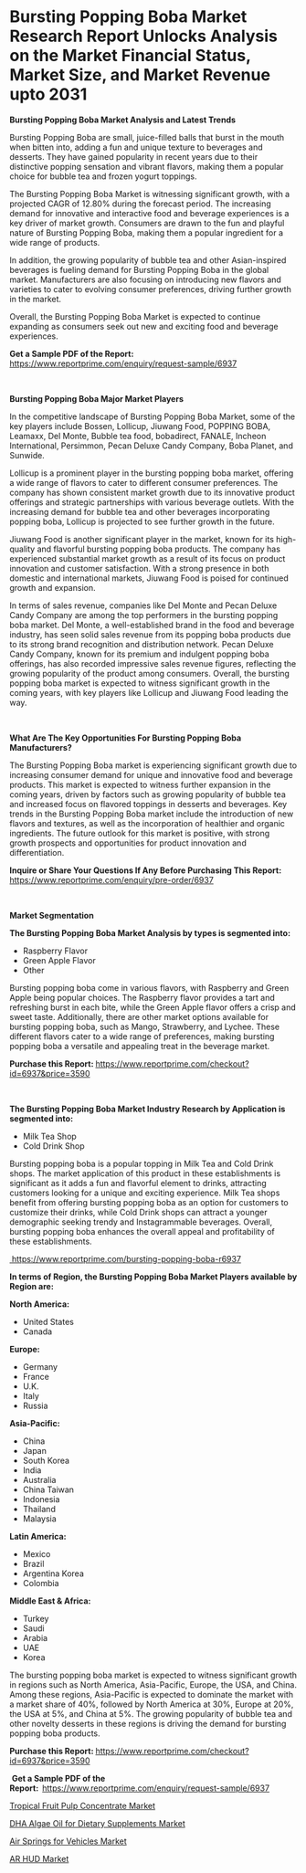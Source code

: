 <p><h1>Bursting Popping Boba Market Research Report Unlocks Analysis on the Market Financial Status, Market Size, and Market Revenue upto 2031</h1></p><p><strong>Bursting Popping Boba Market Analysis and Latest Trends</strong></p>
<p><p>Bursting Popping Boba are small, juice-filled balls that burst in the mouth when bitten into, adding a fun and unique texture to beverages and desserts. They have gained popularity in recent years due to their distinctive popping sensation and vibrant flavors, making them a popular choice for bubble tea and frozen yogurt toppings.</p><p>The Bursting Popping Boba Market is witnessing significant growth, with a projected CAGR of 12.80% during the forecast period. The increasing demand for innovative and interactive food and beverage experiences is a key driver of market growth. Consumers are drawn to the fun and playful nature of Bursting Popping Boba, making them a popular ingredient for a wide range of products.</p><p>In addition, the growing popularity of bubble tea and other Asian-inspired beverages is fueling demand for Bursting Popping Boba in the global market. Manufacturers are also focusing on introducing new flavors and varieties to cater to evolving consumer preferences, driving further growth in the market.</p><p>Overall, the Bursting Popping Boba Market is expected to continue expanding as consumers seek out new and exciting food and beverage experiences.</p></p>
<p><strong>Get a Sample PDF of the Report:&nbsp;</strong> <a href="https://www.reportprime.com/enquiry/request-sample/6937">https://www.reportprime.com/enquiry/request-sample/6937</a></p>
<p>&nbsp;</p>
<p><strong>Bursting Popping Boba Major Market Players</strong></p>
<p><p>In the competitive landscape of Bursting Popping Boba Market, some of the key players include Bossen, Lollicup, Jiuwang Food, POPPING BOBA, Leamaxx, Del Monte, Bubble tea food, bobadirect, FANALE, Incheon International, Persimmon, Pecan Deluxe Candy Company, Boba Planet, and Sunwide.</p><p>Lollicup is a prominent player in the bursting popping boba market, offering a wide range of flavors to cater to different consumer preferences. The company has shown consistent market growth due to its innovative product offerings and strategic partnerships with various beverage outlets. With the increasing demand for bubble tea and other beverages incorporating popping boba, Lollicup is projected to see further growth in the future.</p><p>Jiuwang Food is another significant player in the market, known for its high-quality and flavorful bursting popping boba products. The company has experienced substantial market growth as a result of its focus on product innovation and customer satisfaction. With a strong presence in both domestic and international markets, Jiuwang Food is poised for continued growth and expansion.</p><p>In terms of sales revenue, companies like Del Monte and Pecan Deluxe Candy Company are among the top performers in the bursting popping boba market. Del Monte, a well-established brand in the food and beverage industry, has seen solid sales revenue from its popping boba products due to its strong brand recognition and distribution network. Pecan Deluxe Candy Company, known for its premium and indulgent popping boba offerings, has also recorded impressive sales revenue figures, reflecting the growing popularity of the product among consumers. Overall, the bursting popping boba market is expected to witness significant growth in the coming years, with key players like Lollicup and Jiuwang Food leading the way.</p></p>
<p>&nbsp;</p>
<p><strong>What Are The Key Opportunities For Bursting Popping Boba Manufacturers?</strong></p>
<p><p>The Bursting Popping Boba market is experiencing significant growth due to increasing consumer demand for unique and innovative food and beverage products. This market is expected to witness further expansion in the coming years, driven by factors such as growing popularity of bubble tea and increased focus on flavored toppings in desserts and beverages. Key trends in the Bursting Popping Boba market include the introduction of new flavors and textures, as well as the incorporation of healthier and organic ingredients. The future outlook for this market is positive, with strong growth prospects and opportunities for product innovation and differentiation.</p></p>
<p><strong>Inquire or Share Your Questions If Any Before Purchasing This Report:</strong> <a href="https://www.reportprime.com/enquiry/pre-order/6937">https://www.reportprime.com/enquiry/pre-order/6937</a></p>
<p>&nbsp;</p>
<p><strong>Market Segmentation</strong></p>
<p><strong>The Bursting Popping Boba Market Analysis by types is segmented into:</strong></p>
<p><ul><li>Raspberry Flavor</li><li>Green Apple Flavor</li><li>Other</li></ul></p>
<p><p>Bursting popping boba come in various flavors, with Raspberry and Green Apple being popular choices. The Raspberry flavor provides a tart and refreshing burst in each bite, while the Green Apple flavor offers a crisp and sweet taste. Additionally, there are other market options available for bursting popping boba, such as Mango, Strawberry, and Lychee. These different flavors cater to a wide range of preferences, making bursting popping boba a versatile and appealing treat in the beverage market.</p></p>
<p><strong>Purchase this Report:&nbsp;</strong><a href="https://www.reportprime.com/checkout?id=6937&price=3590">https://www.reportprime.com/checkout?id=6937&price=3590</a></p>
<p>&nbsp;</p>
<p><strong>The Bursting Popping Boba Market Industry Research by Application is segmented into:</strong></p>
<p><ul><li>Milk Tea Shop</li><li>Cold Drink Shop</li></ul></p>
<p><p>Bursting popping boba is a popular topping in Milk Tea and Cold Drink shops. The market application of this product in these establishments is significant as it adds a fun and flavorful element to drinks, attracting customers looking for a unique and exciting experience. Milk Tea shops benefit from offering bursting popping boba as an option for customers to customize their drinks, while Cold Drink shops can attract a younger demographic seeking trendy and Instagrammable beverages. Overall, bursting popping boba enhances the overall appeal and profitability of these establishments.</p></p>
<p><a href="https://www.reportprime.com/bursting-popping-boba-r6937">&nbsp;https://www.reportprime.com/bursting-popping-boba-r6937</a></p>
<p><strong>In terms of Region, the Bursting Popping Boba Market Players available by Region are:</strong></p>
<p>
    <p> <strong> North America: </strong>
        <ul>
            <li>United States</li>
            <li>Canada</li>
        </ul>
        </p> 
    <p> <strong> Europe: </strong>
        <ul>
            <li>Germany</li>
            <li>France</li>
            <li>U.K.</li>
            <li>Italy</li>
            <li>Russia</li>
        </ul>
        </p> 
    <p> <strong> Asia-Pacific: </strong>
        <ul>
            <li>China</li>
            <li>Japan</li>
            <li>South Korea</li>
            <li>India</li>
            <li>Australia</li>
            <li>China Taiwan</li>
            <li>Indonesia</li>
            <li>Thailand</li>
            <li>Malaysia</li>
        </ul>
        </p> 
    <p> <strong> Latin America: </strong>
        <ul>
            <li>Mexico</li>
            <li>Brazil</li>
            <li>Argentina Korea</li>
            <li>Colombia</li>
        </ul>
        </p> 
    <p> <strong> Middle East & Africa: </strong>
        <ul>
            <li>Turkey</li>
            <li>Saudi</li>
            <li>Arabia</li>
            <li>UAE</li>
            <li>Korea</li>
        </ul>
    </p>
    </p>
<p><p>The bursting popping boba market is expected to witness significant growth in regions such as North America, Asia-Pacific, Europe, the USA, and China. Among these regions, Asia-Pacific is expected to dominate the market with a market share of 40%, followed by North America at 30%, Europe at 20%, the USA at 5%, and China at 5%. The growing popularity of bubble tea and other novelty desserts in these regions is driving the demand for bursting popping boba products.</p></p>
<p><strong>Purchase this Report: </strong><a href="https://www.reportprime.com/checkout?id=6937&price=3590">https://www.reportprime.com/checkout?id=6937&price=3590</a></p>
<p>&nbsp;<strong>Get a Sample PDF of the Report:&nbsp;&nbsp;</strong><a href="https://www.reportprime.com/enquiry/request-sample/6937">https://www.reportprime.com/enquiry/request-sample/6937</a></p>
<p><strong></strong></p>
<p><p><a href="https://github.com/khadijahesham19/Market-Research-Report-List-1/blob/main/tropical-fruit-pulp-concentrate-market.md">Tropical Fruit Pulp Concentrate Market</a></p><p><a href="https://github.com/suitykhatun12/Market-Research-Report-List-1/blob/main/dha-algae-oil-for-dietary-supplements-market.md">DHA Algae Oil for Dietary Supplements Market</a></p><p><a href="https://www.linkedin.com/pulse/strategic-insights-global-air-springs-vehicles-market-trends-3ij7f">Air Springs for Vehicles Market</a></p><p><a href="https://www.linkedin.com/pulse/ar-hud-market-global-regional-analysis-2024-2031-survey-storm-txjgf">AR HUD Market</a></p></p>
